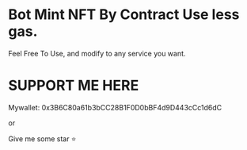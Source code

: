 # Bot Mint NFT By Contract Use less gas.
Feel Free To Use, and modify to any service you want.


# SUPPORT ME HERE
Mywallet: 0x3B6C80a61b3bCC28B1F0D0bBF4d9D443cCc1d6dC

or

Give me some star ⭐
